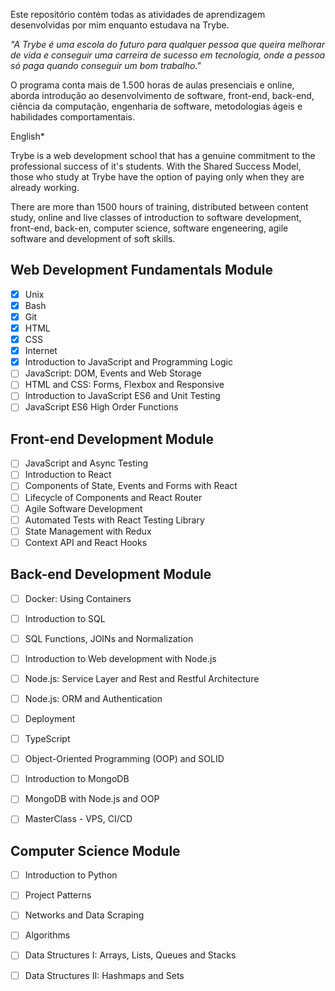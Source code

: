 Este repositório contém todas as atividades de aprendizagem desenvolvidas por mim enquanto estudava na Trybe.

*"A Trybe é uma escola do futuro para qualquer pessoa que queira melhorar de vida e conseguir uma carreira de sucesso em tecnologia, onde a pessoa só paga quando conseguir um bom trabalho."*

O programa conta mais de 1.500 horas de aulas presenciais e online, aborda introdução ao desenvolvimento de software, front-end, back-end, ciência da computação, engenharia de software, metodologias ágeis e habilidades comportamentais.

English*

Trybe is a web development school that has a genuine commitment to the professional success of it's students. With the Shared Success Model, those who study at Trybe have the option of paying only when they are already working.

There are more than 1500 hours of training, distributed between content study, online and live classes of introduction to software development, front-end, back-en, computer science, software engeneering, agile software and development of soft skills.

## Web Development Fundamentals Module

 - [x] Unix
 - [x] Bash
 - [x] Git
 - [x] HTML
 - [x] CSS
 - [x] Internet
 - [x] Introduction to JavaScript and Programming Logic
 - [ ] JavaScript: DOM, Events and Web Storage
 - [ ] HTML and CSS: Forms, Flexbox and Responsive 
 - [ ] Introduction to JavaScript ES6 and Unit Testing
 - [ ] JavaScript ES6 High Order Functions
 
 ## Front-end Development Module
 
 - [ ] JavaScript and Async Testing
 - [ ] Introduction to React
 - [ ] Components of State, Events and Forms with React
 - [ ] Lifecycle of Components and React Router
 - [ ] Agile Software Development
 - [ ] Automated Tests with React Testing Library
 - [ ] State Management with Redux
 - [ ] Context API and React Hooks
 
 ## Back-end Development Module
 
 - [ ] Docker: Using Containers
 - [ ] Introduction to SQL
 - [ ] SQL Functions, JOINs and Normalization
 - [ ] Introduction to Web development with Node.js
 - [ ] Node.js: Service Layer and Rest and Restful Architecture 
 - [ ] Node.js: ORM and Authentication
 - [ ] Deployment
 - [ ] TypeScript
 - [ ] Object-Oriented Programming (OOP) and SOLID
 - [ ] Introduction to MongoDB
 - [ ] MongoDB with Node.js and OOP
 - [ ] MasterClass - VPS, CI/CD
 
 
 ## Computer Science Module
 
 - [ ] Introduction to Python
 - [ ] Project Patterns
 - [ ] Networks and Data Scraping
 - [ ] Algorithms
 - [ ] Data Structures I: Arrays, Lists, Queues and Stacks
 - [ ] Data Structures II: Hashmaps and Sets
 

